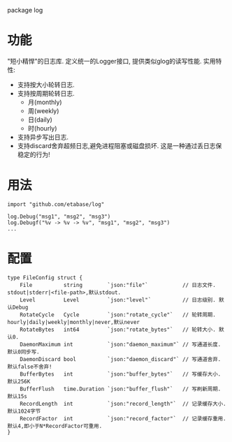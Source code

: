 package log

# 功能

"短小精悍"的日志库. 定义统一的Logger接口, 提供类似glog的读写性能. 实用特性:

- 支持按大小轮转日志.
- 支持按周期轮转日志.
    - 月(monthly)
    - 周(weekly)
    - 日(daily)
    - 时(hourly)
- 支持异步写出日志.
- 支持discard舍弃超频日志,避免进程阻塞或磁盘损坏. 这是一种通过丢日志保稳定的行为!

# 用法

```
import "github.com/etabase/log"

log.Debug("msg1", "msg2", "msg3")
log.Debugf("%v -> %v -> %v", "msg1", "msg2", "msg3")
...

```

# 配置

```
type FileConfig struct {
	File          string        `json:"file"`           // 日志文件. stdout|stderr|<file-path>,默认stdout.
	Level         Level         `json:"level"`          // 日志级别. 默认Debug
	RotateCycle   Cycle         `json:"rotate_cycle"`   // 轮转周期. hourly|daily|weekly|monthly|never,默认never
	RotateBytes   int64         `json:"rotate_bytes"`   // 轮转大小. 默认0.
	DaemonMaximum int           `json:"daemon_maximum"` // 写通道长度. 默认0同步写.
	DaemonDiscard bool          `json:"daemon_discard"` // 写通道舍弃. 默认false不舍弃!
	BufferBytes   int           `json:"buffer_bytes"`   // 写缓存大小. 默认256K
	BufferFlush   time.Duration `json:"buffer_flush"`   // 写刷新周期. 默认15s
	RecordLength  int           `json:"record_length"`  // 记录缓存大小. 默认1024字节
	RecordFactor  int           `json:"record_factor"`  // 记录缓存重用. 默认4,即小于N*RecordFactor可重用.
}
```

